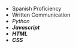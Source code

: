 * Spanish Proficiency
* Written Communication
* *Python*
* __*Javascript*__
* __*HTML*__
* __*CSS*__
